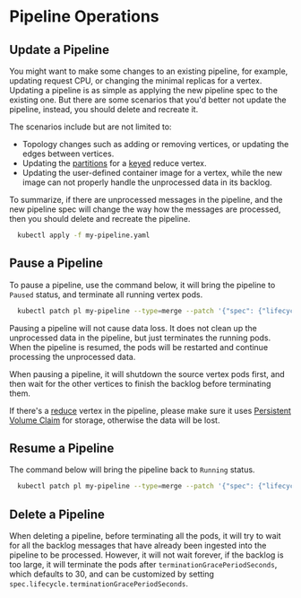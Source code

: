 # Pipeline Operations

## Update a Pipeline

You might want to make some changes to an existing pipeline, for example, updating request CPU, or changing the minimal replicas for a vertex. Updating a pipeline is as simple as applying the new pipeline spec to the existing one. But there are some scenarios that you'd better not update the pipeline, instead, you should delete and recreate it.

The scenarios include but are not limited to:

- Topology changes such as adding or removing vertices, or updating the edges between vertices.
- Updating the [partitions](../multi-partition.md) for a [keyed](../../user-defined-functions/reduce/windowing/windowing.md#keyed) reduce vertex.
- Updating the user-defined container image for a vertex, while the new image can not properly handle the unprocessed data in its backlog.

To summarize, if there are unprocessed messages in the pipeline, and the new pipeline spec will change the way how the messages are processed, then you should delete and recreate the pipeline.

```bash
  kubectl apply -f my-pipeline.yaml
```

## Pause a Pipeline

To pause a pipeline, use the command below, it will bring the pipeline to `Paused` status, and terminate all running vertex pods.

```bash
  kubectl patch pl my-pipeline --type=merge --patch '{"spec": {"lifecycle": {"desiredPhase": "Paused"}}}'
```

Pausing a pipeline will not cause data loss. It does not clean up the unprocessed data in the pipeline, but just terminates the running pods. When the pipeline is resumed, the pods will be restarted and continue processing the unprocessed data.

When pausing a pipeline, it will shutdown the source vertex pods first, and then wait for the other vertices to finish the backlog before terminating them.

If there's a [reduce](../../user-defined-functions/reduce/reduce.md) vertex in the pipeline, please make sure it uses [Persistent Volume Claim](../../user-defined-functions/reduce/reduce.md#persistent-volume-claim-pvc) for storage, otherwise the data will be lost.

## Resume a Pipeline

The command below will bring the pipeline back to `Running` status.

```bash
  kubectl patch pl my-pipeline --type=merge --patch '{"spec": {"lifecycle": {"desiredPhase": "Running"}}}'
```

## Delete a Pipeline

When deleting a pipeline, before terminating all the pods, it will try to wait for all the backlog messages that have already been ingested into the pipeline to be processed. However, it will not wait forever, if the backlog is too large, it will terminate the pods after `terminationGracePeriodSeconds`, which defaults to 30, and can be customized by setting `spec.lifecycle.terminationGracePeriodSeconds`.
